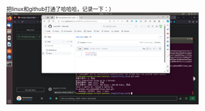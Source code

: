 把linux和github打通了哈哈哈，记录一下：）
![image](https://github.com/cankun889/linux_test/blob/main/a113e6c9333d0646fd7f65769f3f476.png)
